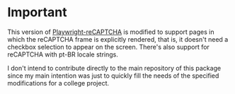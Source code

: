 # Important
This version of [Playwright-reCAPTCHA](https://github.com/Xewdy444/Playwright-reCAPTCHA) is modified to support pages in which the reCAPTCHA frame is explicitly rendered, that is, it doesn't need a checkbox selection to appear on the screen. There's also support for reCAPTCHA with pt-BR locale strings.

I don't intend to contribute directly to the main repository of this package since my main intention was just to quickly fill the needs of the specified modifications for a college project.